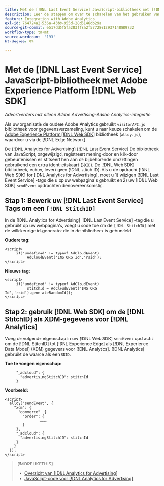```yaml
---
title: Met de [!DNL Last Event Service] JavaScript-bibliotheek met [!DNL Web SDK]
description: Leer de stappen om over te schakelen van het gebruiken van [!DNL Analytics] [!DNL visitorAPI] aan de [!DNL Experience Platform] [!DNL Web SDK] bibliotheek voor [!DNL Analytics for Advertising] uitvoering.
feature: Integration with Adobe Analytics
exl-id: 764724a2-536a-43b9-955d-28d6146db29a
source-git-commit: e517dd5f5fa283ff8a2f57728612937148889732
workflow-type: tm+mt
source-wordcount: '193'
ht-degree: 0%

---
```


# Met de [!DNL Last Event Service] JavaScript-bibliotheek met Adobe Experience Platform [!DNL Web SDK]

*Adverteerders met alleen Adobe Advertising-Adobe Analytics-integratie*

Als uw organisatie de oudere Adobe Analytics gebruikt `visitorAPI.js` bibliotheek voor gegevensverzameling, kunt u naar keuze schakelen om de [Adobe Experience Platform [!DNL Web SDK]](https://experienceleague.adobe.com/docs/experience-platform/edge/home.html?lang=nl-NL) bibliotheek (`alloy.js`), waardoor u via de [!DNL Edge Network].

De [!DNL Analytics for Advertising] [!DNL Last Event Service] De bibliotheek van JavaScript, ongewijzigd, registreert mening-door en klik-door gebeurtenissen en stitseert hen aan de bijbehorende omzettingen gebruikend een extra identiteitskaart (`SDID`). De [!DNL Web SDK] bibliotheek, echter, levert geen [!DNL stitch ID]. Als u de opdracht [!DNL Web SDK] for [!DNL Analytics for Advertising], moet u 1) wijzigen [!DNL Last Event Service] -tags die u op uw webpagina&#39;s gebruikt en 2) uw [!DNL Web SDK] `sendEvent` opdrachten dienovereenkomstig.

## Stap 1: Bewerk uw [!DNL Last Event Service] Tags om een `[!DNL StitchID]`

In de [!DNL Analytics for Advertising] [!DNL Last Event Service] -tag die u gebruikt op uw webpagina&#39;s, voegt u code toe om de `[!DNL StitchID]` met de willekeurige id-generator die in de bibliotheek is gebundeld.

**Oudere tag:**

```
<script>
     if("undefined" != typeof AdCloudEvent) 
          AdCloudEvent('IMS ORG Id','rsid');
</script>
```

**Nieuwe tag:**

```
<script>
     if("undefined" != typeof AdCloudEvent) 
          stitchId = AdCloudEvent('IMS ORG Id','rsid').generateRandomId();
</script>
```

## Stap 2: gebruik [!DNL Web SDK] om de [!DNL StitchID] als XDM-gegevens voor [!DNL Analytics]

Voeg de volgende eigenschap in uw [!DNL Web SDK] `sendEvent` opdracht om de [!DNL StitchID] tot [!DNL Experience Edge] als [!DNL Experience Data Model] (XDM) gegevens voor [!DNL Analytics].<!-- The library sends the StitchID to [!DNL Experience Edge] as `[_adcloud.advertisingStitchID](https://github.com/adobe/xdm/blob/master/docs/reference/adobe/experience/adcloud/stitch.schema.md)`. --> [!DNL Analytics] gebruikt de waarde als een `SDID`.

**Toe te voegen eigenschap:**

```
     "_adcloud": {
       "advertisingStitchID": stitchId
     }
```

**Voorbeeld:**

```
<script>
  alloy("sendEvent", {
    "xdm": {
      "commerce": {
        "order": {
                ………
        }
     },
     "_adcloud": {
       "advertisingStitchID": stitchId
     }
    }
  });
</script>
```

>[!MORELIKETHIS]
>
>* [Overzicht van [!DNL Analytics for Advertising]](overview.md)
>* [JavaScript-code voor [!DNL Analytics for Advertising]](/help/integrations/analytics/javascript.md)
